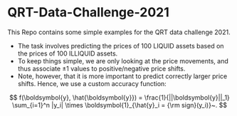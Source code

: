 # QRT-Data-Challenge-2021

This Repo contains some simple examples for the QRT data challenge 2021. 

- The task involves predicting the prices of 100 LIQUID assets based on the prices of 100 ILLIQUID assets.
- To keep things simple, we are only looking at the price movements, and thus associate $\pm 1$ values to positive/negative price shifts.
- Note, however, that it is more important to predict correctly larger price shifts. Hence, we use a custom accuracy function:

$$  f(\boldsymbol{y}, \hat{\boldsymbol{y}}) = \frac{1}{||\boldsymbol{y}||_1} \sum_{i=1}^n |y_i| \times \boldsymbol{1}_{\hat{y}_i = {\rm sign}(y_i)}~. $$

